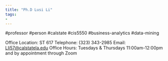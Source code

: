 ```yaml
---
title: "Ph.D Lusi Li"
tags:
- 
---
```



#professor #person #calstate #cis5550 #business-analytics #data-mining

Office Location: ST 617
Telephone: (323) 343-2985
Email: Lli57@calstatela.edu
Office Hours:
Tuesdays & Thursdays 11:00am-12:00pm and by appointment through Zoom